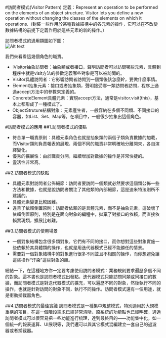 #訪問者模式(Visitor Pattern) 
定義：Represent an operation to be performed on the elements of an object structure. Visitor lets you define a new operation without changing the classes of the elements on which it operations.（封裝一些作用於某種數據結構中的各元素的操作，它可以在不改變數據結構的前提下定義作用於這些元素的新的操作。）  


訪問者模式的通用類圖如下圖：  
![Alt text](visitor.jpg "訪問者模式類圖")

我們來看看這幾個角色的職責。

- IVisitor抽象訪問者：抽象類或者接口，聲明訪問者可以訪問哪些元素，具體到程序中就是visit方法的參數定義哪些對象是可以被訪問的。
- Visitor具體訪問者：它影響訪問者訪問到一個類後該怎麼幹，要做什麼事情。
- Element抽象元素：接口或者抽象類，聲明接受哪一類訪問者訪問，程序上通過accept方法中的參數來定義的。
- ConcreteElement具體元素：實現accept方法，通常是visitor.visit(this)，基本上都形成了一種模式了。
- ObjectStruture結構對象：元素產生者，一般容納在多個不同類、不同接口的容器，如List、Set、Map等，在項目中，一般很少抽象出這個角色。


#訪問者模式的應用
##1.訪問者模式的優點
 * 符合單一職責原則：具體元素角色也就是抽象類的兩個子類負責數據的加載，而Visitor類則負責報表的展現，兩個不同的職責非常明確地分離開來，各自演繹變化。
 * 優秀的擴展性：由於職責分開，繼續增加對數據的操作是非常快捷的。
 * 靈活性非常高。


##2.訪問者模式的缺點 
 * 具體元素對訪問者公佈細節：訪問者要訪問一個類就必然要求這個類公佈一些方法和數據，也就是說訪問者關注了其他類的內部細節，這是迪米特法則所不建議的。
 * 具體元素變更比較困難。
 * 違背了依賴倒置原則：訪問者依賴的是具體元素，而不是抽象元素，這破壞了依賴倒置原則，特別是在面向對象的編程中，拋棄了對接口的依賴，而直接依賴實現類，擴展比較難。


##3.訪問者模式的使用場景
 * 一個對象結構包含很多類對象，它們有不同的接口，而你想對這些對象實施一些依賴於其具體類的操作，也就是用迭代器模式已經不能勝任的情景。
 * 需要對一個對象結構中的對象進行很多不同並且不相關的操作，而你想避免讓這些操作“汙染”這些對象的類。


總結一下，在這種地方你一定要考慮使用訪問者模式：業務規則要求遍歷多個不同的對象。這本書也是訪問者模式出發點，迭代器模式只能訪問同類或同接口的數據，而訪問者模式是對迭代器模式的擴充，可以遍歷不同的對象，然後執行不同的操作，也就是針對訪問的對象不同，執行不同操作。訪問者模式還有一個用途，就是衝動攔截器角色。  

 
##4.訪問者模式的最佳實踐
訪問者模式是一種集中規整模式，特別適用於大規模重構的項目，在這一個階段需求已經非常清晰，原系統的功能點也已經明確，通過訪問者模式可以很容易把一些功能進行梳理，達到最終目的——功能集中化，如一個統一的報表運算、UI展現等，我們還可以與其它模式混編建立一套自己的過濾器或者攔截器。 